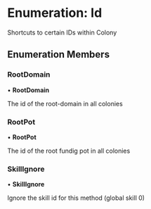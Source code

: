 # Enumeration: Id

Shortcuts to certain IDs within Colony

## Enumeration Members

### RootDomain

• **RootDomain**

The id of the root-domain in all colonies

### RootPot

• **RootPot**

The id of the root fundig pot in all colonies

### SkillIgnore

• **SkillIgnore**

Ignore the skill id for this method (global skill 0)
